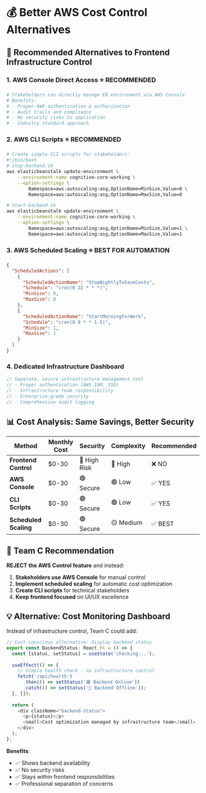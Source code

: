 # 💰 Better AWS Cost Control Alternatives

## 🎯 **Recommended Alternatives to Frontend Infrastructure Control**

### 1. **AWS Console Direct Access** ⭐ **RECOMMENDED**
```bash
# Stakeholders can directly manage EB environment via AWS Console
# Benefits:
# - Proper AWS authentication & authorization
# - Audit trails and compliance
# - No security risks to application
# - Industry standard approach
```

### 2. **AWS CLI Scripts** ⭐ **RECOMMENDED**
```bash
# Create simple CLI scripts for stakeholders:
#!/bin/bash
# stop-backend.sh
aws elasticbeanstalk update-environment \
    --environment-name cognitive-core-working \
    --option-settings \
        Namespace=aws:autoscaling:asg,OptionName=MinSize,Value=0 \
        Namespace=aws:autoscaling:asg,OptionName=MaxSize,Value=0

# start-backend.sh  
aws elasticbeanstalk update-environment \
    --environment-name cognitive-core-working \
    --option-settings \
        Namespace=aws:autoscaling:asg,OptionName=MinSize,Value=1 \
        Namespace=aws:autoscaling:asg,OptionName=MaxSize,Value=1
```

### 3. **AWS Scheduled Scaling** ⭐ **BEST FOR AUTOMATION**
```json
{
  "ScheduledActions": [
    {
      "ScheduledActionName": "StopNightlyToSaveCosts",
      "Schedule": "cron(0 22 * * *)",
      "MinSize": 0,
      "MaxSize": 0
    },
    {
      "ScheduledActionName": "StartMorningForWork", 
      "Schedule": "cron(0 8 * * 1-5)",
      "MinSize": 1,
      "MaxSize": 1
    }
  ]
}
```

### 4. **Dedicated Infrastructure Dashboard** 
```typescript
// Separate, secure infrastructure management tool
// - Proper authentication (AWS IAM, SSO)
// - Infrastructure team responsibility  
// - Enterprise-grade security
// - Comprehensive audit logging
```

## 📊 **Cost Analysis: Same Savings, Better Security**

| Method | Monthly Cost | Security | Complexity | Recommended |
|--------|-------------|----------|------------|-------------|
| **Frontend Control** | $0-30 | 🔴 High Risk | 🔴 High | ❌ NO |
| **AWS Console** | $0-30 | 🟢 Secure | 🟢 Low | ✅ YES |
| **CLI Scripts** | $0-30 | 🟢 Secure | 🟢 Low | ✅ YES |
| **Scheduled Scaling** | $0-30 | 🟢 Secure | 🟡 Medium | ✅ BEST |

## 🎯 **Team C Recommendation**

**REJECT the AWS Control feature** and instead:

1. **Stakeholders use AWS Console** for manual control
2. **Implement scheduled scaling** for automatic cost optimization  
3. **Create CLI scripts** for technical stakeholders
4. **Keep frontend focused** on UI/UX excellence

## 💡 **Alternative: Cost Monitoring Dashboard**

Instead of infrastructure control, Team C could add:

```typescript
// Cost-conscious alternative: Display backend status
export const BackendStatus: React.FC = () => {
  const [status, setStatus] = useState('checking...');
  
  useEffect(() => {
    // Simple health check - no infrastructure control
    fetch('/api/health')
      .then(() => setStatus('🟢 Backend Online'))
      .catch(() => setStatus('🔴 Backend Offline'));
  }, []);
  
  return (
    <div className="backend-status">
      <p>{status}</p>
      <small>Cost optimization managed by infrastructure team</small>
    </div>
  );
};
```

**Benefits**:
- ✅ Shows backend availability
- ✅ No security risks
- ✅ Stays within frontend responsibilities
- ✅ Professional separation of concerns
